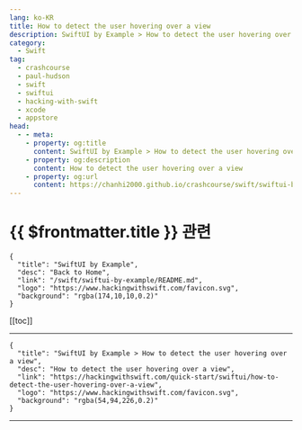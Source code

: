 ```yaml
---
lang: ko-KR
title: How to detect the user hovering over a view
description: SwiftUI by Example > How to detect the user hovering over a view
category:
  - Swift
tag: 
  - crashcourse
  - paul-hudson
  - swift
  - swiftui
  - hacking-with-swift
  - xcode
  - appstore
head:
  - - meta:
    - property: og:title
      content: SwiftUI by Example > How to detect the user hovering over a view
    - property: og:description
      content: How to detect the user hovering over a view
    - property: og:url
      content: https://chanhi2000.github.io/crashcourse/swift/swiftui-by-example/08-taps-and-gestures/how-to-detect-the-user-hovering-over-a-view.html
---
```


# {{ $frontmatter.title }} 관련

```component VPCard
{
  "title": "SwiftUI by Example",
  "desc": "Back to Home",
  "link": "/swift/swiftui-by-example/README.md",
  "logo": "https://www.hackingwithswift.com/favicon.svg",
  "background": "rgba(174,10,10,0.2)"
}
```

[[toc]]

---

```component VPCard
{
  "title": "SwiftUI by Example > How to detect the user hovering over a view",
  "desc": "How to detect the user hovering over a view",
  "link": "https://hackingwithswift.com/quick-start/swiftui/how-to-detect-the-user-hovering-over-a-view",
  "logo": "https://www.hackingwithswift.com/favicon.svg",
  "background": "rgba(54,94,226,0.2)"
}
```

---

<TagLinks />